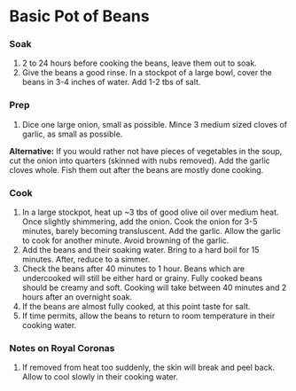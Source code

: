 # Basic Pot of Beans


### Soak
1. 2 to 24 hours before cooking the beans, leave them out to soak.
1. Give the beans a good rinse. In a stockpot of a large bowl, cover the beans
   in 3-4 inches of water. Add 1-2 tbs of salt. 

### Prep
1. Dice one large onion, small as possible. Mince 3 medium sized cloves of
   garlic, as small as possible.

**Alternative:** If you would rather not have pieces of vegetables in the soup,
cut the onion into quarters (skinned with nubs removed). Add the garlic cloves
whole. Fish them out after the beans are mostly done cooking.

### Cook

1. In a large stockpot, heat up ~3 tbs of good olive oil over medium heat. Once
   slightly shimmering, add the onion. Cook the onion for 3-5 minutes, barely
   becoming transluscent. Add the garlic. Allow the garlic to cook for another
   minute.  Avoid browning of the garlic.
1. Add the beans and their soaking water. Bring to a hard boil for 15 minutes.
   After, reduce to a simmer.
1. Check the beans after 40 minutes to 1 hour. Beans which are undercooked will
   still be either hard or grainy. Fully cooked beans should be creamy and soft.
   Cooking will take between 40 minutes and 2 hours after an overnight soak.
1. If the beans are almost fully cooked, at this point taste for salt.
1. If time permits, allow the beans to return to room temperature in their
   cooking water.


### Notes on Royal Coronas
1. If removed from heat too suddenly, the skin will break and peel back. Allow
   to cool slowly in their cooking water.

